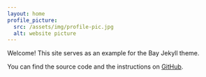 ```yaml
---
layout: home
profile_picture:
  src: /assets/img/profile-pic.jpg
  alt: website picture
---
```


<p>
  Welcome! This site serves as an example for the Bay Jekyll theme.
</p>

<p>
  You can find the source code and the instructions on <a href="https://github.com/eliottvincent/bay">GitHub</a>.
</p>
